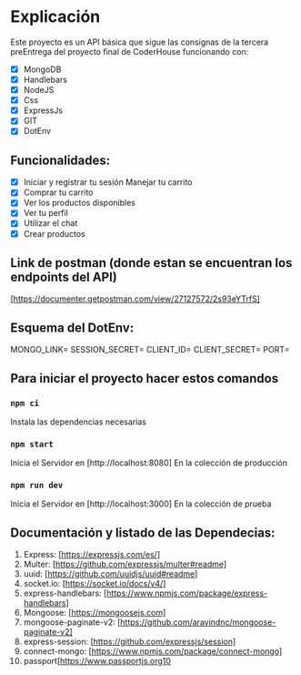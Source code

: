 # Explicación
Este proyecto es un API básica que sigue las consignas de la tercera preEntrega del proyecto final de CoderHouse funcionando con:
- [x] MongoDB
- [x] Handlebars
- [x] NodeJS
- [x] Css
- [x] ExpressJs
- [x] GIT
- [x] DotEnv

## Funcionalidades:
- [x] Iniciar y registrar tu sesión
Manejar tu carrito
- [x] Comprar tu carrito
- [x] Ver los productos disponibles
- [x] Ver tu perfil
- [x] Utilizar el chat
- [x] Crear productos 

## Link de postman (donde estan se encuentran los endpoints del API)
[https://documenter.getpostman.com/view/27127572/2s93eYTrfS]

## Esquema del DotEnv:
MONGO_LINK=
SESSION_SECRET=
CLIENT_ID=
CLIENT_SECRET=
PORT=

## Para iniciar el proyecto hacer estos comandos

### `npm ci`
Instala las dependencias necesarias

### `npm start`
Inicia el Servidor en [http://localhost:8080]
En la colección de producción 

### `npm run dev`
Inicia el Servidor en [http://localhost:3000]
En la colección de prueba 


## Documentación y listado de las Dependecias:

1. Express: [https://expressjs.com/es/]
2. Multer: [https://github.com/expressjs/multer#readme]
3. uuid: [https://github.com/uuidjs/uuid#readme]
4. socket.io: [https://socket.io/docs/v4/]
5. express-handlebars: [https://www.npmjs.com/package/express-handlebars]
6. Mongoose: [https://mongoosejs.com]
7. mongoose-paginate-v2: [https://github.com/aravindnc/mongoose-paginate-v2]
8. express-session: [https://github.com/expressjs/session]
9. connect-mongo: [https://www.npmjs.com/package/connect-mongo]
10. passport[https://www.passportjs.org10